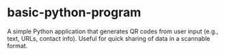 # basic-python-program
A simple Python application that generates QR codes from user input (e.g., text, URLs, contact info). Useful for quick sharing of data in a scannable format.
